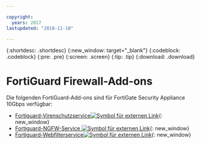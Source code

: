 ```yaml
---

copyright:
  years: 2017
lastupdated: "2018-11-10"

---
```


{:shortdesc: .shortdesc}
{:new_window: target="_blank"}
{:codeblock: .codeblock}
{:pre: .pre}
{:screen: .screen}
{:tip: .tip}
{:download: .download}

# FortiGuard Firewall-Add-ons
Die folgenden FortiGuard-Add-ons sind für FortiGate Security Appliance 10Gbps verfügbar:

* [Fortiguard-Virenschutzservice![Symbol für externen Link](../../icons/launch-glyph.svg "Symbol für externen Link")](https://www.fortinet.com/products/security-subscriptions/antivirus.html){: new_window}
* [Fortiguard-NGFW-Service ![Symbol für externen Link](../../icons/launch-glyph.svg "Symbol für externen Link")](https://www.fortinet.com/products/security-subscriptions/intrusion-prevention.html){: new_window}
* [Fortiguard-Webfilterservice![Symbol für externen Link](../../icons/launch-glyph.svg "Symbol für externen Link")](https://www.fortinet.com/products/security-subscriptions/web-filtering.html){: new_window}
